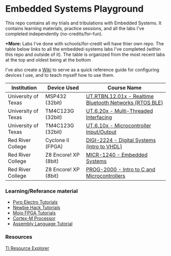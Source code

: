 <!-- https://github.com/adam-p/markdown-here/wiki/Markdown-Cheatsheet -->

Embedded Systems Playground
=================
This repo contains all my trials and tribulations with Embedded Systems. It contains learning materials, practice sessions, and all the labs I've completed independently (no-credits/for-fun). 

**+More:** Labs I've done with schools/for-credit will have thier own repo. The table below links to all the embedded-systems labs I've completed (within this repo and outside of it). The table is organized from the most recent labs at the top and oldest being at the bottom 

I've also create a [Wiki](https://github.com/glennlopez/EmbeddedSystems.Playground/wiki) to serve as a quick reference guide for configuring devices I use, and to teach myself how to use them.

| Institution | Device Used | Course Name           |
| ------------- |--------------------|--------------------|
| University of Texas | MSP432 (32bit) | [UT.RTBN.12.01x - Realtime Bluetooth Networks (RTOS BLE)](https://github.com/glennlopez/EmbeddedSystems.Playground/tree/master/02%20-%20Finished%20Labs/UTAustinX%20-%20RTOS%20BLE)|
| University of Texas | TM4C123G (32bit) | [UT.6.20x - Multi-Threaded Interfacing](https://github.com/glennlopez/EmbeddedSystems.Playground/tree/master/02%20-%20Finished%20Labs/UTAustinX%20-%20Multi-Threaded%20Interfacing)|
| University of Texas | TM4C123G (32bit) | [UT.6.10x - Microcontroller Input/Output](https://github.com/glennlopez/EmbeddedSystems.Playground/tree/master/02%20-%20Finished%20Labs/UTAustinX%20-%20InputOutput)|
| Red River College     |Cyclone II (FPGA) | [DIGI-2224 - Digital Systems (intro to VHDL)](https://github.com/glennlopez/DIGI-2224)|
| Red River College     | Z8 Encore! XP (8bit) | [MICR-1240 - Embedded Systems ](https://github.com/glennlopez/MICR-1240)|
| Red River College     | Z8 Encore! XP (8bit) | [PROG-2000 - Intro to C and Microcontrollers](https://github.com/glennlopez/Prog-2000)|


### Learning/Referance material
* [Pyro Electro Tutorials](http://www.pyroelectro.com/edu/)
* [Newbie Hack Tutorials](https://www.newbiehack.com/MicrocontrollerTutorial.aspx)
* [Mojo FPGA Tutorials](https://embeddedmicro.com/tutorials)
* [Cortex-M Processor](https://www.youtube.com/watch?v=qvrmOXtOpvw)
* [Assembly Language Tutorial](http://www.newthinktank.com/2016/04/assembly-language-tutorial/)

### Resources
[TI Resource Explorer](http://dev.ti.com/tirex/#/)